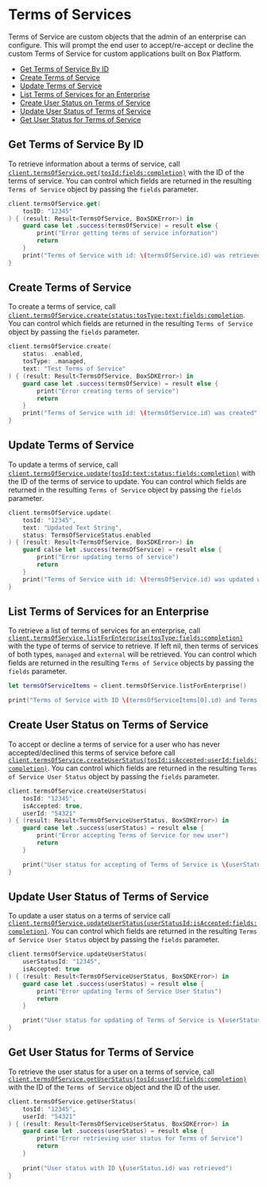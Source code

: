 Terms of Services
=================

Terms of Service are custom objects that the admin of an enterprise can configure. This will prompt the end user to accept/re-accept or decline the custom Terms of Service for custom applications built on Box Platform.

<!-- START doctoc generated TOC please keep comment here to allow auto update -->
<!-- DON'T EDIT THIS SECTION, INSTEAD RE-RUN doctoc TO UPDATE -->


- [Get Terms of Service By ID](#get-terms-of-service-by-id)
- [Create Terms of Service](#create-terms-of-service)
- [Update Terms of Service](#update-terms-of-service)
- [List Terms of Services for an Enterprise](#list-terms-of-services-for-an-enterprise)
- [Create User Status on Terms of Service](#create-user-status-on-terms-of-service)
- [Update User Status of Terms of Service](#update-user-status-of-terms-of-service)
- [Get User Status for Terms of Service](#get-user-status-for-terms-of-service)

<!-- END doctoc generated TOC please keep comment here to allow auto update -->

Get Terms of Service By ID
--------------------------

To retrieve information about a terms of service, call
[`client.termsOfService.get(tosId:fields:completion)`][get-tos] with the ID of the terms of service. You can control which fields are returned in the resulting `Terms of Service` object by passing the `fields` parameter.

<!-- sample get_terms_of_services_id -->   
```swift
client.termsOfService.get(
    tosID: "12345"
) { (result: Result<TermsOfService, BoxSDKError>) in
    guard case let .success(termsOfService) = result else {
        print("Error getting terms of service information")
        return
    }
    print("Terms of Service with id: \(termsOfService.id) was retrieved")
}
```

[get-tos]: https://opensource.box.com/box-ios-sdk/Classes/TermsOfServicesModule.html#/s:6BoxSDK21TermsOfServicesModuleC3get5tosId6fields10completionySS_SaySSGSgys6ResultOyAA0cD7ServiceCAA0A8SDKErrorCGctF

Create Terms of Service
-----------------------

To create a terms of service, call
[`client.termsOfService.create(status:tosType:text:fields:completion`][create-tos]. You can control which fields are returned in the resulting `Terms of Service` object by passing the `fields` parameter.

<!-- sample post_terms_of_services -->   
```swift
client.termsOfService.create(
    status: .enabled,
    tosType: .managed,
    text: "Test Terms of Service"
) { (result: Result<TermsOfService, BoxSDKError>) in
    guard case let .success(termsOfService) = result else {
        print("Error creating terms of service")
        return
    }
    print("Terms of Service with id: \(termsOfService.id) was created")
}
```

[create-tos]: https://opensource.box.com/box-ios-sdk/Classes/TermsOfServicesModule.html#/s:6BoxSDK21TermsOfServicesModuleC6create6status7tosType4text6fields10completionyAA0cD13ServiceStatusO_AA0cdnJ0OSSSaySSGSgys6ResultOyAA0cdN0CAA0A8SDKErrorCGctF

Update Terms of Service
-----------------------

To update a terms of service, call [`client.termsOfService.update(tosId:text:status:fields:completion)`][update-tos] with the ID of the terms of service to update. You can control which fields are returned in the resulting `Terms of Service` object by passing the `fields` parameter.

<!-- sample put_terms_of_services_id -->   
```swift
client.termsOfService.update(
    tosId: "12345",
    text: "Updated Text String",
    status: TermsOfServiceStatus.enabled
) { (result: Result<TermsOfService, BoxSDKError>) in
    guard calse let .success(termsOfService) = result else {
        print("Error updating terms of service")
        return
    }
    print("Terms of Service with id: \(termsOfService.id) was updated with text: \(termsOfService.text)")
}
```

[update-tos]: https://opensource.box.com/box-ios-sdk/Classes/TermsOfServicesModule.html#/s:6BoxSDK21TermsOfServicesModuleC6update5tosId4text6status6fields10completionySS_SSAA0cD13ServiceStatusOSaySSGSgys6ResultOyAA0cdN0CAA0A8SDKErrorCGctF

List Terms of Services for an Enterprise
----------------------------------------

To retrieve a list of terms of services for an enterprise, call [`client.termsOfService.listForEnterprise(tosType:fields:completion)`][list-tos] with the type of terms of service to retrieve. If left nil, then terms of services of both types, `managed` and `external` will be retrieved. You can control which fields are returned in the resulting `Terms of Service` objects by passing the `fields` parameter.

<!-- sample get_terms_of_services -->   
```swift
let termsOfServiceItems = client.termsOfService.listForEnterprise()

print("Terms of Service with ID \(termsOfServiceItems[0].id) and Terms of Service with ID \(termsOfServiceItems[1].id) was retrieved.")
```

[list-tos]: https://opensource.box.com/box-ios-sdk/Classes/TermsOfServicesModule.html#/s:6BoxSDK21TermsOfServicesModuleC17listForEnterprise7tosType6fields10completionyAA0cd7ServiceK0OSg_SaySSGSgys6ResultOySayAA0cdN0CGAA0A8SDKErrorCGctF

Create User Status on Terms of Service
--------------------------------------

To accept or decline a terms of service for a user who has never 
accepted/declined this terms of service before call [`client.termsOfService.createUserStatus(tosId:isAccepted:userId:fields:completion)`][create-user-status]. You can control which fields are returned in the resulting `Terms of Service User Status` object by passing the `fields` parameter.

<!-- sample post_terms_of_service_user_statuses -->   
```swift
client.termsOfService.createUserStatus(
    tosId: "12345",
    isAccepted: true,
    userId: "54321"
) { (result: Result<TermsOfServiceUserStatus, BoxSDKError>) in
    guard case let .success(userStatus) = result else {
        print("Error accepting Terms of Service for new user")
        return
    }

    print("User status for accepting of Terms of Service is \(userStatus.isAccepted)")
}
```

[create-user-status]: https://opensource.box.com/box-ios-sdk/Classes/TermsOfServicesModule.html#/s:6BoxSDK21TermsOfServicesModuleC16createUserStatus5tosId10isAccepted04userK06fields10completionySS_SbSSSgSaySSGSgys6ResultOyAA0cd7ServicehI0CAA0A8SDKErrorCGctF

Update User Status of Terms of Service
--------------------------------------

To update a user status on a terms of service call [`client.termsOfService.updateUserStatus(userStatusId:isAccepted:fields:completion)`][update-user-status]. You can control which fields are returned in the resulting `Terms of Service User Status` object by passing the `fields` parameter.

<!-- sample put_terms_of_service_user_statuses -->
```swift
client.termsOfService.updateUserStatus(
    userStatusId: "12345",
    isAccepted: true
) { (result: Result<TermsOfServiceUserStatus, BoxSDKError>) in
    guard case let .success(userStatus) = result else {
        print("Error updating Terms of Service User Status")
        return
    }

    print("User status for updating of Terms of Service is \(userStatus.isAccepted)")
}
```

[update-user-status]: https://opensource.box.com/box-ios-sdk/Classes/TermsOfServicesModule.html#/s:6BoxSDK21TermsOfServicesModuleC16updateUserStatus04userI2Id10isAccepted6fields10completionySS_SbSaySSGSgys6ResultOyAA0cd7ServicehI0CAA0A8SDKErrorCGctF

Get User Status for Terms of Service
------------------------------------

To retrieve the user status for a user on a terms of service, call [`client.termsOfService.getUserStatus(tosId:userId:fields:completion)`][get-user-status] with the ID of the `Terms of Service` object and the ID of the user.

<!-- sample get_terms_of_service_user_statuses_id -->
```swift
client.termsOfService.getUserStatus(
    tosId: "12345",
    userId: "54321"
) { (result: Result<TermsOfServiceUserStatus, BoxSDKError>) in
    guard case let .success(userStatus) = result else {
        print("Error retrieving user status for Terms of Service")
        return
    }
    
    print("User status with ID \(userStatus.id) was retrieved")
}
```
[get-user-status]: https://opensource.box.com/box-ios-sdk/Classes/TermsOfServicesModule.html#/s:6BoxSDK21TermsOfServicesModuleC13getUserStatus5tosId04userK06fields10completionySS_SSSgSaySSGSgys6ResultOyAA0cd7ServicehI0CAA0A8SDKErrorCGctF